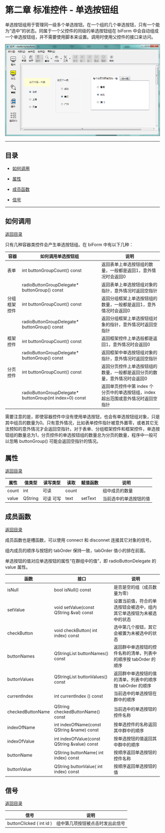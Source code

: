 # 第二章 标准控件 - 单选按钮组

单选按钮组用于管理同一级多个单选按钮。在一个组的几个单选按钮，只有一个能为“选中”的状态。同属于一个父控件的同级的单选按钮组在 biForm 中会自动组成一个单选按钮组，并不需要使用脚本来设置。调用时使用父控件的接口来访问。

![example](2-29-01.png)

---

<h2 id="category">目录</h2>

- [如何调用](#如何调用)

- [属性](#属性)

- [成员函数](#成员函数)

- [信号](#信号)

---

## 如何调用

[返回目录](#category)

只有几种容器类控件会产生单选按钮组。在 biForm 中有以下几种：

|    容器     |                    如何调用单选按钮组                     |                                     说明                                     |
| ----------- | -------------------------------------------------------- | ---------------------------------------------------------------------------- |
| 表单        | int buttonGroupCount() const                             | 返回表单上单选按钮组的数量，一般都是返回1，意外情况时会返回0                     |
|             | radioButtonGroupDelegate* buttonGroup() const	         | 返回表单上单选按钮组对象的指针，意外情况时返回空指针                             |
| 分组框架控件 | int buttonGroupCount() const                             | 返回分组框架上单选按钮组的数量，一般都是返回1，意外情况时会返回0                  |
|             | radioButtonGroupDelegate* buttonGroup() const	         | 返回分组框架上单选按钮组对象的指针，意外情况时返回空指针                         |
| 框架控件     | int buttonGroupCount() const                             | 返回框架控件上单选般都是返回1，意外情况时会返回0                                |
|             | radioButtonGroupDelegate* buttonGroup() const            | 返回框架中单选按钮组对象的指针，意外情况时返回空指针                             |
| 分页控件     | int buttonGroupCount() const                             | 返回分页控件上单选按钮组的数量，一般都是返回分页的数量，意外情况时会返回0         |
|             | radioButtonGroupDelegate* buttonGroup(int index=0) const | 返回单页控件中第 index 个分页中的单选按钮组，index 超出范围或意外情况时返回空指针 |

需要注意的是，即使容器控件中没有使用单选按钮，也会有单选按钮组对象，只是其中组员的数量为0。只有意外情况，比如表单控件指针被意外置零，或者其它无法预知的意外情况才会返回空指针。对于表单、分组框架控件和框架控件，单选按钮组的数量总为1，分页控件的单选按钮组的数量总为分页的数量，程序中一般可以忽略 buttonGroup() 可能会返回空指针的情况。

## 属性

[返回目录](#category)

| 属性  |  值类型  | 读写类型  | 读取  | 赋值函数 |         说明          |
| ----- | ------- | -------- | ----- | ------- | -------------------- |
| count | int     | 可读      | count |         | 组中成员的数量        |
| value | QString | 可读 可写 | text  | setText | 当前选中的单选按钮的值 |

## 成员函数

[返回目录](#category)

成员函数也是槽函数，可以使用 connect 和 disconnet 连接其它对象的信号。

组内成员的顺序与按钮的 tabOrder 保持一致，tabOrder 值小的排在前面。

单选按钮的值对应单选按钮的属性“在群组中的值”，即 radioButtonDelegate 的 value 属性。

|       函数        |                     接口                     |                              说明                               |
| ----------------- | -------------------------------------------- | --------------------------------------------------------------- |
| isNull            | bool isNull() const	                       | 是否是空的组（成员数量为零）                                      |
| setValue          | void setValue(const QString &val) const	   | 设置当前值，符合的单选按钮会被选中，组内其它单选按钮为未被选中的状态 |
| checkButton       | void checkButton( int index) const           | 选中第几个按钮，其它会被置为未被选中的状态                         |
| buttonNames       | QStringList buttonNames() const              | 返回群中单选按钮的控件名称的清单，列表中的顺序按 tabOrder 的顺序    |
| buttonValues      | QStringList buttonValues() const             | 返回群中单选按钮的值的清单，列表中的顺序按 tabOrder 的顺序          |
| currentIndex      | int currentIndex () const                    | 当前选中的单选按钮在群中的顺序                                    |
| checkedButtonName | QString checkedButtonName() const            | 当前选中的单选按钮的控件名称                                      |
| indexOfName       | int indexOfName(const QString &name) const   | 按单选控件的名称返回其中群中的顺序                                 |
| indexOfValue      | int indexOfValue(const QString &value) const | 按单选按钮的值返回其中群中的顺序                                  |
| buttonName        | QString buttonName( int index)  const        | 按顺序返回单选按钮的控件名称                                      |
| buttonValue       | QString buttonValue( int index) const        | 按顺序返回单选按钮的值                                            |

## 信号

[返回目录](#category)

|           信号           |              说明              |
| ------------------------ | ------------------------------ |
| buttonClicked ( int id ) | 组中第几项按钮被点击时发出此信号 |

